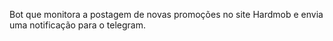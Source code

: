 Bot que monitora a postagem de novas promoções no site Hardmob e envia uma notificação para o telegram.
